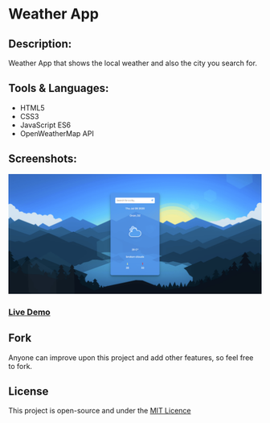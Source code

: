 # Weather App

## Description:

Weather App that shows the local weather and also the city you search for.

## Tools & Languages:

- HTML5
- CSS3
- JavaScript ES6
- OpenWeatherMap API

## Screenshots:

<img src="./assets/screenshot1.png">

### <a href="https://codedish.github.io/figo-restaurant/.">Live Demo</a>

## Fork

Anyone can improve upon this project and add other features, so feel free to fork.

## License

This project is open-source and under the <a href="https://opensource.org/licenses/MIT">MIT Licence</a>
